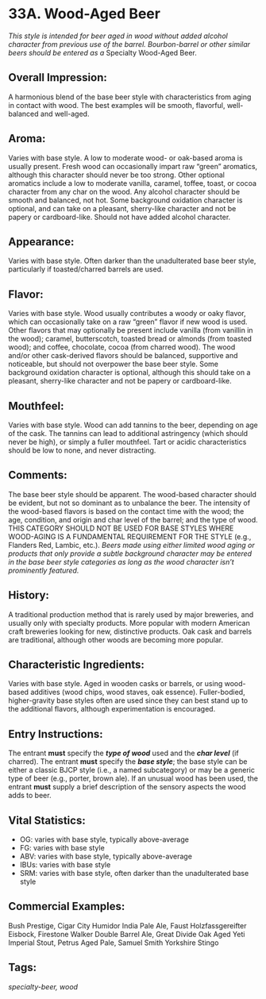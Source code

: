 # 33A. Wood-Aged Beer

_This style is intended for beer aged in wood without added alcohol character from previous use of the barrel. Bourbon-barrel or other similar beers should be entered as a_ Specialty Wood-Aged Beer.

## Overall Impression: 

A harmonious blend of the base beer style with characteristics from aging in contact with wood. The best examples will be smooth, flavorful, well-balanced and well-aged. 

## Aroma: 

Varies with base style. A low to moderate wood- or oak-based aroma is usually present. Fresh wood can occasionally impart raw “green” aromatics, although this character should never be too strong. Other optional aromatics include a low to moderate vanilla, caramel, toffee, toast, or cocoa character from any char on the wood. Any alcohol character should be smooth and balanced, not hot. Some background oxidation character is optional, and can take on a pleasant, sherry-like character and not be papery or cardboard-like. Should not have added alcohol character.

## Appearance: 

Varies with base style. Often darker than the unadulterated base beer style, particularly if toasted/charred barrels are used.

## Flavor: 

Varies with base style. Wood usually contributes a woody or oaky flavor, which can occasionally take on a raw “green” flavor if new wood is used. Other flavors that may optionally be present include vanilla (from vanillin in the wood); caramel, butterscotch, toasted bread or almonds (from toasted wood); and coffee, chocolate, cocoa (from charred wood). The wood and/or other cask-derived flavors should be balanced, supportive and noticeable, but should not overpower the base beer style. Some background oxidation character is optional, although this should take on a pleasant, sherry-like character and not be papery or cardboard-like.

## Mouthfeel: 

Varies with base style. Wood can add tannins to the beer, depending on age of the cask. The tannins can lead to additional astringency (which should never be high), or simply a fuller mouthfeel. Tart or acidic characteristics should be low to none, and never distracting.

## Comments: 

The base beer style should be apparent. The wood-based character should be evident, but not so dominant as to unbalance the beer. The intensity of the wood-based flavors is based on the contact time with the wood; the age, condition, and origin and char level of the barrel; and the type of wood. THIS CATEGORY SHOULD NOT BE USED FOR BASE STYLES WHERE WOOD-AGING IS A FUNDAMENTAL REQUIREMENT FOR THE STYLE (e.g., Flanders Red, Lambic, etc.). _Beers made using either limited wood aging or products that only provide a subtle background character may be entered in the base beer style categories as long as the wood character isn’t prominently featured._

## History: 

A traditional production method that is rarely used by major breweries, and usually only with specialty products. More popular with modern American craft breweries looking for new, distinctive products. Oak cask and barrels are traditional, although other woods are becoming more popular.

## Characteristic Ingredients: 

Varies with base style. Aged in wooden casks or barrels, or using wood-based additives (wood chips, wood staves, oak essence). Fuller-bodied, higher-gravity base styles often are used since they can best stand up to the additional flavors, although experimentation is encouraged.

## Entry Instructions: 

The entrant **must** specify the **_type of wood_** used and the **_char level_** (if charred). The entrant **must** specify the **_base style_**; the base style can be either a classic BJCP style (i.e., a named subcategory) or may be a generic type of beer (e.g., porter, brown ale). If an unusual wood has been used, the entrant **must** supply a brief description of the sensory aspects the wood adds to beer. 

## Vital Statistics:

- OG:	varies with base style, typically above-average 
- FG:	varies with base style
- ABV:	varies with base style, typically above-average
- IBUs:	varies with base style
- SRM:	varies with base style, often darker than the unadulterated base style

## Commercial Examples: 

Bush Prestige, Cigar City Humidor India Pale Ale, Faust Holzfassgereifter Eisbock, Firestone Walker Double Barrel Ale, Great Divide Oak Aged Yeti Imperial Stout, Petrus Aged Pale, Samuel Smith Yorkshire Stingo

## Tags: 

_specialty-beer, wood_
